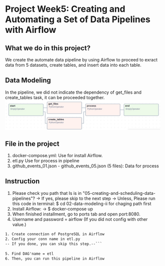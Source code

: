 # Project Week5: Creating and Automating a Set of Data Pipelines with Airflow

## What we do in this project?
We create the automate data pipeline by using Airflow to proceed to exract data from 5 datasets, create tables, and insert data into each table.

## Data Modeling
In the pipeline, we did not indicate the dependency of get_files and create_tables task, it can be proceeded together.
![Data Modeling](data_model_airflow.jpg)

## File in the project
1. docker-compose.yml:  Use for install Airflow.
2. etl.py Use for process in pipeline
3. github_events_01.json - github_events_05.json (5 files):  Data for process

## Instruction
1. Please check you path that Is is in "05-creating-and-scheduling-data-pipelines"? 
-> If yes, please skip to the next step
-> Unless, Please run this code in terminal: $ cd 02-data-modeling-ii for chaging path first
2. Install Airflow:
   -> $ docker-compose up
3. When finished installment, go to ports tab and open port:8080.
4. Username and password = airflow (If you did not config with other value.)

```**To make sure before go through the next step**
1. Create connection of PostgreSQL in Airflow
2. Config your conn name in etl.py
-- If you done, you can skip this step.--```

5. Find DAG'name = etl
6. Then, you can run this pipeline in Airflow
